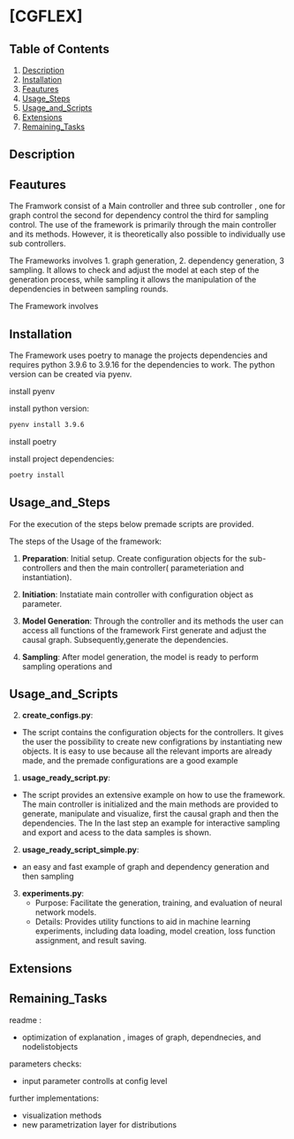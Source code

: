 # [CGFLEX]


## Table of Contents
1. [Description](#Description)
2. [Installation](#Installation)
3. [Feautures](#Feautures)
4. [Usage_Steps](#Usage_Steps)
4. [Usage_and_Scripts](#Usage_and_Scripts)
5. [Extensions](#Extensions)
6. [Remaining_Tasks](#Remaining_Tasks)


## Description
## Feautures

The Framwork consist of a Main controller and three sub controller , one for graph control the second for dependency control the third for sampling control.
The use of the framework is primarily through the main
controller and its methods. However, it is theoretically also possible to individually use sub controllers. 

The Frameworks involves 1. graph generation, 2. dependency generation, 3 sampling. 
It allows to check and adjust the model at each step of the generation process, while sampling it allows the manipulation of the dependencies in between sampling rounds.

The Framework involves 


## Installation

The Framework uses poetry to manage the projects dependencies and requires python 3.9.6 to 3.9.16 for the dependencies to work. The python version can be created via pyenv.

install pyenv

install python version:

```bash
pyenv install 3.9.6
```

install poetry

install project dependencies:

```bash
poetry install
```



## Usage_and_Steps

For the execution of the steps below premade scripts are provided.

The steps of the Usage of the framework:
1. **Preparation**:
 Initial setup. Create configuration objects for the sub-controllers and then the main controller( parameteriation and instantiation).
2. **Initiation**: 
Instatiate main controller with configuration object as parameter. 

3. **Model Generation**: 
Through the controller and its methods the user can access all functions of the framework First generate and adjust the causal graph. Subsequently,generate the dependencies.
4. **Sampling**: 
After model generation, the model is ready to perform sampling operations and 



## Usage_and_Scripts

2. **create_configs.py**:
- The script contains the configuration objects for the controllers. It gives the user the possibility to create new configrations by instantiating new objects. It is easy to use because all the relevant imports are already made, and the premade configurations are a good example


1. **usage_ready_script.py**:
- The script provides an extensive example on how to use the framework. The main controller is initialized and the main methods are provided to generate, manipulate and visualize,  first the causal graph and then the dependencies. The  In the last step an example for interactive sampling and export and acess to the data samples is shown.

2. **usage_ready_script_simple.py**:
- an easy and fast example of graph and dependency generation and then sampling

3. **experiments.py**:
    - Purpose: Facilitate the generation, training, and evaluation of neural network models.
    - Details: Provides utility functions to aid in machine learning experiments, including data loading, model
      creation, loss function assignment, and result saving.

## Extensions
## Remaining_Tasks

readme :
- optimization of explanation , images of graph, dependnecies, and nodelistobjects

parameters checks:
- input parameter controlls at config level

further implementations:
- visualization methods
- new parametrization layer for distributions
